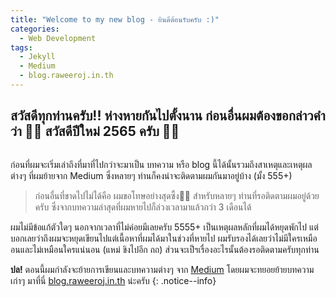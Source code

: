 ```yaml
---
title: "Welcome to my new blog - ยินดีต้อนรับครับ :)"
categories:
  - Web Development
tags:
  - Jekyll
  - Medium
  - blog.raweeroj.in.th
---
```


## สวัสดีทุกท่านครับ!!  ห่างหายกันไปตั้งนาน ก่อนอื่นผมต้องขอกล่าวคำว่า 🎉🎉 สวัสดีปีใหม่ 2565 ครับ 🎉🎉

<figure class="align-center">
  <img src="{{ site.url }}{{ site.baseurl }}/assets/images/post-1-1.png" alt="">
</figure> 

ก่อนที่ผมจะเริ่มเล่าถึงที่มาที่ไปกว่าจะมาเป็น บทความ หรือ blog นี้ได้นั้นรวมถึงสาเหตุและเหตุผลต่างๆ ที่ผมย้ายจาก Medium ซึ่งหลายๆ ท่านก็คงน่าจะติดตามผมกันมาอยู่บ้าง
(มั้ง 555+) 

> ก่อนอื่นที่ขาดไปไม่ได้คือ ผมขอโทษอย่างสุดซึ้ง🙏🏻  สำหรับหลายๆ ท่านที่รอติดตามผมอยู่ด้วยครับ ซึ่งจากบทความล่าสุดที่ผมหายไปก็ล่วงเวลามาแล้วกว่า 3 เดือนได้

ผมไม่มีข้อแก้ตัวใดๆ นอกจากเวลาที่ไม่ค่อยมีเลยครับ 5555+ เป็นเหตุผลหลักที่ผมได้หยุดพักไป แต่บอกเลยว่าถึงผมจะหยุดเขียนไปแต่เนื้อหาที่ผมได้มาในช่วงที่หายไป ผมรับรองได้เลยว่าไม่มีใครเหมืออนและไม่เหมือนใครแน่นอน (แหม่ ขิงไปอีก ถถ) ส่วนจะเป็ฯเรื่องอะไรนั้นต้องรอติดตามครับทุกท่าน

**ปล!** ตอนนี้ผมกำลังจะย้ายการเขียนและบทความต่างๆ จาก [Medium](https://redzero.medium.com/) โดยผมจะทยอยย้ายบทความเก่าๆ
มาที่นี่ [blog.raweeroj.in.th](https://blog.raweeroj.in.th) น่ะครับ
{: .notice--info}